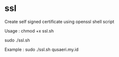 # ssl
Create self signed certificate using openssl shell script

Usage :
chmod +x ssl.sh

sudo ./ssl.sh <domain-name>


Example :
sudo ./ssl.sh qusaeri.my.id
